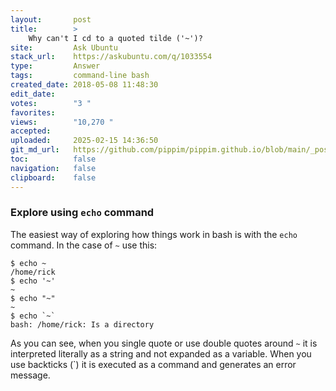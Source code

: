 ```yaml
---
layout:       post
title:        >
    Why can't I cd to a quoted tilde ('~')?
site:         Ask Ubuntu
stack_url:    https://askubuntu.com/q/1033554
type:         Answer
tags:         command-line bash
created_date: 2018-05-08 11:48:30
edit_date:    
votes:        "3 "
favorites:    
views:        "10,270 "
accepted:     
uploaded:     2025-02-15 14:36:50
git_md_url:   https://github.com/pippim/pippim.github.io/blob/main/_posts/2018/2018-05-08-Why-can_t-I-cd-to-a-quoted-tilde-__~___.md
toc:          false
navigation:   false
clipboard:    false
---
```


### Explore using `echo` command

The easiest way of exploring how things work in bash is with the `echo` command. In the case of `~` use this:

``` 
$ echo ~
/home/rick
$ echo '~'
~
$ echo "~"
~
$ echo `~`
bash: /home/rick: Is a directory
```

As you can see, when you single quote or use double quotes around `~` it is interpreted literally as a string and not expanded as a variable. When you use backticks (`) it is executed as a command and generates an error message.

